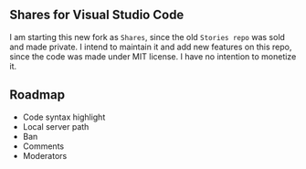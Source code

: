 ## Shares for Visual Studio Code

I am starting this new fork as `Shares`, since the old `Stories repo` was sold and made private. I intend to maintain it and add new features on this repo, since the code was made under MIT license. I have no intention to monetize it.


## Roadmap

- Code syntax highlight
- Local server path
- Ban
- Comments
- Moderators